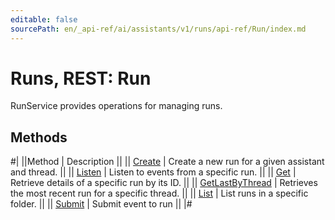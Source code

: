 ```yaml
---
editable: false
sourcePath: en/_api-ref/ai/assistants/v1/runs/api-ref/Run/index.md
---
```


# Runs, REST: Run

RunService provides operations for managing runs.

## Methods

#|
||Method | Description ||
|| [Create](create.md) | Create a new run for a given assistant and thread. ||
|| [Listen](listen.md) | Listen to events from a specific run. ||
|| [Get](get.md) | Retrieve details of a specific run by its ID. ||
|| [GetLastByThread](getLastByThread.md) | Retrieves the most recent run for a specific thread. ||
|| [List](list.md) | List runs in a specific folder. ||
|| [Submit](submit.md) | Submit event to run ||
|#